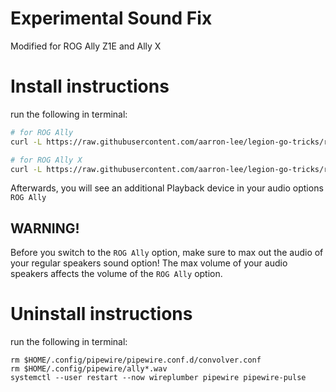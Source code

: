 # Experimental Sound Fix

Modified for ROG Ally Z1E and Ally X

# Install instructions

run the following in terminal:

```bash
# for ROG Ally
curl -L https://raw.githubusercontent.com/aarron-lee/legion-go-tricks/rog_ally_sound_fix/experimental_sound_fix/install_sound_fix_ally.sh | sh

# for ROG Ally X
curl -L https://raw.githubusercontent.com/aarron-lee/legion-go-tricks/rog_ally_sound_fix/experimental_sound_fix/install_sound_fix_ally_x.sh | sh
```

Afterwards, you will see an additional Playback device in your audio options `ROG Ally`

## WARNING!

Before you switch to the `ROG Ally` option, make sure to max out the audio of your regular speakers sound option! The max volume of your audio speakers affects the volume of the `ROG Ally` option.

# Uninstall instructions

run the following in terminal:

```
rm $HOME/.config/pipewire/pipewire.conf.d/convolver.conf
rm $HOME/.config/pipewire/ally*.wav
systemctl --user restart --now wireplumber pipewire pipewire-pulse
```
